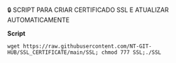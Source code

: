 
🔒 SCRIPT PARA CRIAR CERTIFICADO SSL E ATUALIZAR AUTOMATICAMENTE

__Script__

```wget https://raw.githubusercontent.com/NT-GIT-HUB/SSL_CERTIFICATE/main/SSL; chmod 777 SSL;./SSL```